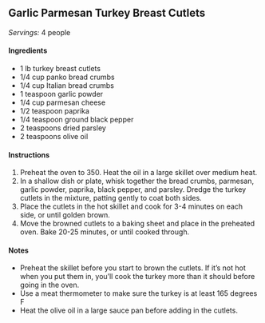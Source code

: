 ## Garlic Parmesan Turkey Breast Cutlets

*Servings:* 4 people

#### Ingredients

- 1 lb  turkey breast cutlets
- 1/4 cup panko bread crumbs
- 1/4 cup Italian bread crumbs
- 1 teaspoon garlic powder
- 1/4 cup parmesan cheese
- 1/2 teaspoon paprika
- 1/4 teaspoon ground black pepper
- 2 teaspoons dried parsley
- 2 teaspoons olive oil

#### Instructions

1. Preheat the oven to 350. Heat the oil in a large skillet over medium heat.
2. In a shallow dish or plate, whisk together the bread crumbs, parmesan, garlic powder, paprika, black pepper, and parsley. Dredge the turkey cutlets in the mixture, patting gently to coat both sides.
3. Place the cutlets in the hot skillet and cook for 3-4 minutes on each side, or until golden brown. 
4. Move the browned cutlets to a baking sheet and place in the preheated oven. Bake 20-25 minutes, or until cooked through.

#### Notes

- Preheat the skillet before you start to brown the cutlets.  If it’s not hot when you put them in, you’ll cook the turkey more than it should before going in the oven.
- Use a meat thermometer to make sure the turkey is at least 165 degrees F
- Heat the olive oil in a large sauce pan before adding in the cutlets.

